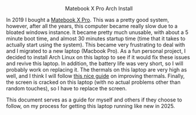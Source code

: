 <p style="text-align:center;">Matebook X Pro Arch Install</p>

In 2019 I bought a [Matebook X Pro](https://en.wikipedia.org/wiki/Huawei_MateBook_X_Pro).
This was a pretty good system, however, after all the years, this computer became really slow due to a bloated windows instance.
It became pretty much unusable, with about a 5 minute boot time, and almost 30 minutes startup time (time that it takes to actually start using the system).
This became very frustrating to deal with and I migrated to a new laptop (Macbook Pro). 
As a fun personal project, I decided to install Arch Linux on this laptop to see if it would fix these issues and revive this laptop.
In addition, the battery life was very short, so I will probably work on replacing it.
The thermals on this laptop are very high as well, and I think I will follow [this nice guide](https://bradshacks.com/matebook-x-pro-throttling/) on improving thermals.
Finally, the screen is cracked on this laptop (with no actual problems other than random touches), so I have to replace the screen.

This document serves as a guide for myself and others if they choose to follow, on my process for getting this laptop running like new in 2025.
